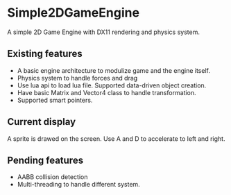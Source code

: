 # Simple2DGameEngine
A simple 2D Game Engine with DX11 rendering and physics system.

## Existing features
- A basic engine architecture to modulize game and the engine itself.
- Physics system to handle forces and drag
- Use lua api to load lua file. Supported data-driven object creation.
- Have basic Matrix and Vector4 class to handle transformation.
- Supported smart pointers.

## Current display
A sprite is drawed on the screen. Use A and D to accelerate to left and right.

## Pending features
- AABB collision detection
- Multi-threading to handle different system.

